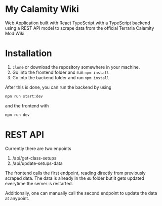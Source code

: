 # My Calamity Wiki

Web Application built with React TypeScript with a TypeScript backend using a REST API model to scrape data from the official Terraria Calamity Mod Wiki.

# Installation

1. `clone` or download the repository somewhere in your machine.
2. Go into the frontend folder and run `npm install`
3. Go into the backend folder and run `npm install`

After this is done, you can run the backend by using

```bash
npm run start:dev
```

and the frontend with

```bash
npm run dev
```

# REST API

Currently there are two enpoints

1. /api/get-class-setups
2. /api/update-setups-data

The frontend calls the first endpoint, reading directly from previously scraped data. The data is already in the `db` folder but it gets updated everytime the server is restarted.

Additionally, one can manually call the second endpoint to update the data at anypoint.
